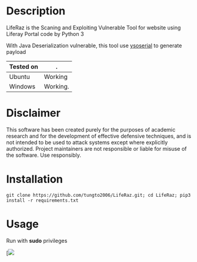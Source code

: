 # Description

LifeRaz is the Scaning and Exploiting Vulnerable Tool for website using Liferay Portal code by Python 3

With Java Deserialization vulnerable, this tool use [ysoserial](https://github.com/frohoff/ysoserial) to generate payload

|Tested on|.
|---|---
|Ubuntu|Working
|Windows|Working.

# Disclaimer
This software has been created purely for the purposes of academic research and for the development of effective defensive techniques, and is not intended to be used to attack systems except where explicitly authorized. Project maintainers are not responsible or liable for misuse of the software. Use responsibly.

# Installation


```
git clone https://github.com/tungto2006/LifeRaz.git; cd LifeRaz; pip3 install -r requirements.txt
```

# Usage

Run with **sudo** privileges

[![](https://media.giphy.com/media/UrsOqBQ0nQJQDzECBZ/giphy.gif)
